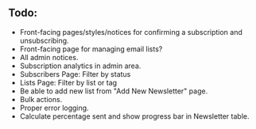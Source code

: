 ## Todo:

- Front-facing pages/styles/notices for confirming a subscription and unsubscribing.
- Front-facing page for managing email lists?
- All admin notices.
- Subscription analytics in admin area.
- Subscribers Page: Filter by status
- Lists Page: Filter by list or tag
- Be able to add new list from "Add New Newsletter" page.
- Bulk actions.
- Proper error logging.
- Calculate percentage sent and show progress bar in Newsletter table.
